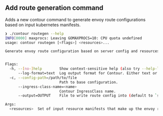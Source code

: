 ## Add route generation command

Adds a new contour command to generate envoy route configurations based on input kubernetes manifests.

```bash
❯ ./contour routegen --help
INFO[0000] maxprocs: Leaving GOMAXPROCS=10: CPU quota undefined
usage: contour routegen [<flags>] <resources>...

Generate envoy route configuration based on server config and resources


Flags:
  -h, --[no-]help        Show context-sensitive help (also try --help-long and --help-man).
      --log-format=text  Log output format for Contour. Either text or json.
  -c, --config-path=/path/to/file
                         Path to base configuration.
      --ingress-class-name=<name>
                         Contour IngressClass name.
      --output=OUTPUT    File to write route config into (default to `stdout`.

Args:
  <resources>  Set of input resource manifests that make up the envoy route configuration
```
